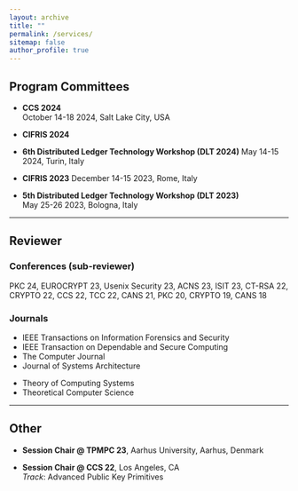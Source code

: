 ```yaml
---
layout: archive
title: ""
permalink: /services/
sitemap: false
author_profile: true
---
```


## Program Committees ##

- **CCS 2024**  
October 14-18 2024, Salt Lake City, USA

- **CIFRIS 2024**

- **6th Distributed Ledger Technology Workshop (DLT 2024)** 
May 14-15 2024, Turin, Italy

- **CIFRIS 2023**
December 14-15 2023, Rome, Italy

- **5th Distributed Ledger Technology Workshop (DLT 2023)**  
May 25-26 2023, Bologna, Italy

---

## Reviewer ##

### Conferences (sub-reviewer) ####

PKC 24, EUROCRYPT 23, Usenix Security 23, ACNS 23, ISIT 23, CT-RSA 22, CRYPTO 22, CCS 22, TCC 22, CANS 21, PKC 20, CRYPTO 19, CANS 18

### Journals ####

- IEEE Transactions on Information Forensics and Security
- IEEE Transaction on Dependable and Secure Computing 
- The Computer Journal 
- Journal of Systems Architecture
<!-- - IET Information Security -->
- Theory of Computing Systems
- Theoretical Computer Science 


---

## Other ##

- **Session Chair @ TPMPC 23**, Aarhus University, Aarhus, Denmark

- **Session Chair @ CCS 22**, Los Angeles, CA  
*Track*: Advanced Public Key Primitives
